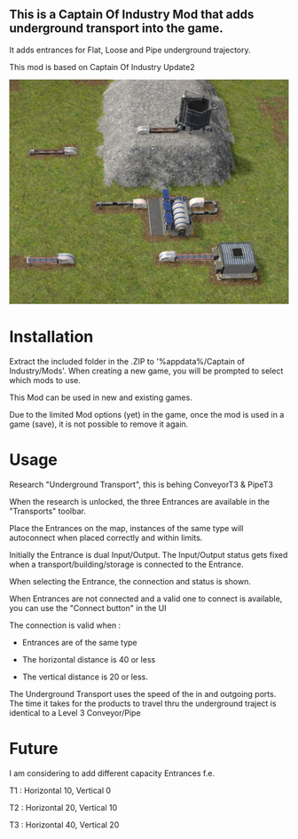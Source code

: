 ## This is a Captain Of Industry Mod that adds underground transport into the game.

It adds entrances for Flat, Loose and Pipe underground trajectory.

This mod is based on Captain Of Industry Update2


![UI](Underground.PNG)



# Installation
Extract the included folder in the .ZIP to '%appdata%/Captain of Industry/Mods'. When creating a new game, you will be prompted to select which mods to use.

This Mod can be used in new and existing games.

Due to the limited Mod options (yet) in the game, once the mod is used in a game (save), it is not possible to remove it again.

# Usage

Research "Underground Transport", this is behing ConveyorT3 & PipeT3

When the research is unlocked, the three Entrances are available in the "Transports" toolbar.

Place the Entrances on the map, instances of the same type will autoconnect when placed correctly and within limits.

Initially the Entrance is dual Input/Output.
The Input/Output status gets fixed when a transport/building/storage is connected to the Entrance.

When selecting the Entrance, the connection and status is shown.

When Entrances are not connected and a valid one to connect is available, you can use the "Connect button" in the UI

The connection is valid when : 

- Entrances are of the same type

- The horizontal distance is 40 or less

- The vertical distance is 20 or less.

The Underground Transport uses the speed of the in and outgoing ports.
The time it takes for the products to travel thru the underground traject is identical to a Level 3 Conveyor/Pipe


# Future

I am considering to add different capacity Entrances f.e.

T1 : Horizontal 10, Vertical 0

T2 : Horizontal 20, Vertical 10

T3 : Horizontal 40, Vertical 20

